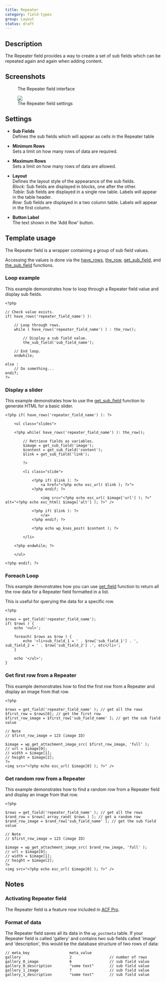 ```yaml
---
title: Repeater
category: field-types
group: Layout
status: draft
---
```


## Description
The Repeater field provides a way to create a set of sub fields which can be repeated again and again when adding content.

## Screenshots
<div class="gallery">
	<figure>
		<a href="#">
			<img src="#" alt="" />
		</a>
		<figcaption>The Repeater field interface</figcaption>
	</figure>
	<figure>
		<a href="#">
			<img src="#" />
		</a>
		<figcaption>The Repeater field settings</figcaption>
	</figure>
</div>

## Settings
- **Sub Fields**  
  Defines the sub fields which will appear as cells in the Repeater table
  
- **Minimum Rows**  
  Sets a limit on how many rows of data are required.
  
- **Maximum Rows**  
  Sets a limit on how many rows of data are allowed.
  
- **Layout**  
  Defines the layout style of the appearance of the sub fields.  
  _Block_: Sub fields are displayed in blocks, one after the other.  
  _Table_: Sub fields are displayed in a single row table. Labels will appear in the table header.  
  _Row_: Sub fields are displayed in a two column table. Labels will appear in the first column.  
  
- **Button Label**  
  The text shown in the 'Add Row' button.

## Template usage
The Repeater field is a wrapper containing a group of sub field values.

Accessing the values is done via the [have_rows](https://www.advancedcustomfields.com/resources/functions/have_rows/), [the_row](https://www.advancedcustomfields.com/resources/functions/have_rows/), [get_sub_field](https://www.advancedcustomfields.com/resources/functions/get_sub_field/), and [the_sub_field](https://www.advancedcustomfields.com/resources/functions/the_sub_field/) functions.

### Loop example
This example demonstrates how to loop through a Repeater field value and display sub fields.
```
<?php

// Check value exists.
if( have_rows('repeater_field_name') ):

    // Loop through rows.
    while ( have_rows('repeater_field_name') ) : the_row();

        // Display a sub field value.
        the_sub_field('sub_field_name');

    // End loop.
    endwhile;

else :
    // Do something...
endif;
?>
```

### Display a slider
This example demonstrates how to use the [get_sub_field](https://www.advancedcustomfields.com/resources/functions/get_sub_field/) function to generate HTML for a basic slider.
```
<?php if( have_rows('repeater_field_name') ): ?>

    <ul class="slides">

    <?php while( have_rows('repeater_field_name') ): the_row(); 

        // Retrieve fields as variables.
        $image = get_sub_field('image');
        $content = get_sub_field('content');
        $link = get_sub_field('link');

        ?>

        <li class="slide">

            <?php if( $link ): ?>
                <a href="<?php echo esc_url( $link ); ?>">
            <?php endif; ?>

                <img src="<?php echo esc_url( $image['url'] ); ?>" alt="<?php echo esc_html( $image['alt'] ); ?>" />

            <?php if( $link ): ?>
                </a>
            <?php endif; ?>

            <?php echo wp_kses_post( $content ); ?>

        </li>

    <?php endwhile; ?>

    </ul>

<?php endif; ?>
```

### Foreach Loop
This example demonstrates how you can use [get_field](https://www.advancedcustomfields.com/resources/functions/get_field/) function to return all the row data for a Repeater field formatted in a list.

This is useful for querying the data for a specific row.
```
<?php 

$rows = get_field('repeater_field_name');
if( $rows ) {
    echo '<ul>';

    foreach( $rows as $row ) {
        echo '<li>sub_field_1 = ' . $row['sub_field_1'] . ', sub_field_2 = ' . $row['sub_field_2'] .', etc</li>';
    }

    echo '</ul>';
}
```

### Get first row from a Repeater
This example demonstrates how to find the first row from a Repeater and display an image from that row.
```
<?php

$rows = get_field('repeater_field_name' ); // get all the rows
$first_row = $rows[0]; // get the first row
$first_row_image = $first_row['sub_field_name' ]; // get the sub field value 

// Note
// $first_row_image = 123 (image ID)

$image = wp_get_attachment_image_src( $first_row_image, 'full' );
// url = $image[0];
// width = $image[1];
// height = $image[2];
?>
<img src="<?php echo esc_url( $image[0] ); ?>" />
```

### Get random row from a Repeater
This example demonstrates how to find a random row from a Repeater field and display an image from that row.
```
<?php 

$rows = get_field('repeater_field_name' ); // get all the rows
$rand_row = $rows[ array_rand( $rows ) ]; // get a random row
$rand_row_image = $rand_row['sub_field_name' ]; // get the sub field value 

// Note
// $first_row_image = 123 (image ID)

$image = wp_get_attachment_image_src( $rand_row_image, 'full' );
// url = $image[0];
// width = $image[1];
// height = $image[2];
?>
<img src="<?php echo esc_url( $image[0] ); ?>" />
```

## Notes

### Activating Repeater field
The Repeater field is a feature now included in [ACF Pro](https://www.advancedcustomfields.com/pro/).

### Format of data
The Repeater field saves all its data in the `wp_postmeta` table. If your Repeater field is called 'gallery' and contains two sub fields called 'image' and 'description', this would be the database structure of two rows of data:
```
// meta_key                  meta_value
gallery                      2                 // number of rows
gallery_0_image              6                 // sub field value
gallery_0_description        "some text"       // sub field value
gallery_1_image              7                 // sub field value
gallery_1_description        "some text"       // sub field value
```
